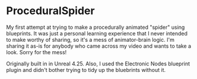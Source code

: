 # ProceduralSpider
My first attempt at trying to make a procedurally animated "spider" using blueprints. It was just a personal learning experience that I never intended to make worthy of sharing, so it's a mess of animator-brain logic. I'm sharing it as-is for anybody who came across my video and wants to take a look. Sorry for the mess!

Originally built in in Unreal 4.25. Also, I used the Electronic Nodes blueprint plugin and didn't bother trying to tidy up the bluebrints without it.
